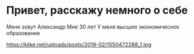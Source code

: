 # Привет, расскажу немного о себе

Меня зовут Александр
Мне 30 лет
У меня высшее экономическое образование

https://klike.net/uploads/posts/2019-02/1550472288_1.jpg
